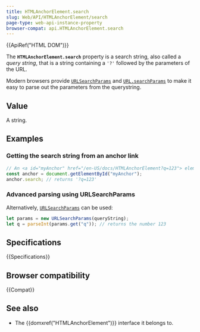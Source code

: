 ```yaml
---
title: HTMLAnchorElement.search
slug: Web/API/HTMLAnchorElement/search
page-type: web-api-instance-property
browser-compat: api.HTMLAnchorElement.search
---
```


{{ApiRef("HTML DOM")}}

The **`HTMLAnchorElement.search`** property is a search
string, also called a _query string_, that is a string containing
a `'?'` followed by the parameters of the URL.

Modern browsers provide
[`URLSearchParams`](/en-US/docs/Web/API/URLSearchParams/get#examples)
and
[`URL.searchParams`](/en-US/docs/Web/API/URL/searchParams#examples)
to make it easy to parse out the parameters from the querystring.

## Value

A string.

## Examples

### Getting the search string from an anchor link

```js
// An <a id="myAnchor" href="/en-US/docs/HTMLAnchorElement?q=123"> element is in the document
const anchor = document.getElementById("myAnchor");
anchor.search; // returns '?q=123'
```

### Advanced parsing using URLSearchParams

Alternatively, [`URLSearchParams`](/en-US/docs/Web/API/URLSearchParams/get#examples) can be used:

```js
let params = new URLSearchParams(queryString);
let q = parseInt(params.get("q")); // returns the number 123
```

## Specifications

{{Specifications}}

## Browser compatibility

{{Compat}}

## See also

- The {{domxref("HTMLAnchorElement")}} interface it belongs to.
